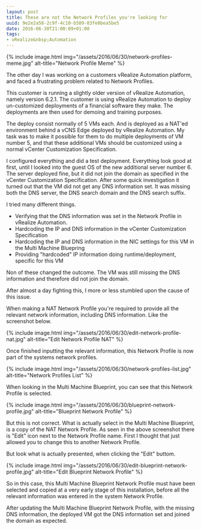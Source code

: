 ```yaml
---
layout: post
title: These are not the Network Profiles you're looking for
uuid: 9e2e2a58-2c9f-4c10-b509-03fe0bea5be5
date: 2016-06-30T21:00:09+01:00
tags:
- vRealize&nbsp;Automation
---
```

{% include image.html img="/assets/2016/06/30/network-profiles-meme.jpg" alt-title="Network Profile Meme" %}

The other day I was working on a customers vRealize Automation platform, and faced a frustrating problem related to Network Profiles<!--break-->.

This customer is running a slightly older version of vRealize Automation, namely version 6.2.1.
The customer is using vRealize Automation to deploy un-customized deployments of a financial software they make. The deployments are then used for demoing and training purposes.

The deploy consist normally of 5 VMs each. And is deployed as a NAT'ed environment behind a vCNS Edge deployed by vRealize Automation. My task was to make it possible for them to do multiple deployments of VM number 5, and that these additional VMs should be customized using a normal vCenter Customization Specification.

I configured everything and did a test deployment. Everything look good at first, until I looked into the guest OS of the new additional server number 6. The server deployed fine, but it did not join the domain as specified in the vCenter Customization Specification. After some quick investigation it turned out that the VM did not get any DNS information set.
It was missing both the DNS server, the DNS search domain and the DNS search suffix.

I tried many different things.
* Verifying that the DNS information was set in the Network Profile in vRealize Automation.
* Hardcoding the IP and DNS information in the vCenter Customization Specification
* Hardcoding the IP and DNS information in the NIC settings for this VM in the Multi Machine Bluepring
* Providing "hardcoded" IP information doing runtime/deployment, specific for this VM

Non of these changed the outcome. The VM was still missing the DNS information and therefore did not join the domain.

After almost a day fighting this, I more or less stumbled upon the cause of this issue.

When making a NAT Network Profile you're required to provide all the relevant network information, including DNS information. Like the screenshot below.

{% include image.html img="/assets/2016/06/30/edit-network-profile-nat.jpg" alt-title="Edit Network Profile NAT" %}

Once finished inputting the relevant information, this Network Profile is now part of the systems network profiles.

{% include image.html img="/assets/2016/06/30/network-profiles-list.jpg" alt-title="Network Profiles List" %}

When looking in the Multi Machine Blueprint, you can see that this Network Profile is selected.

{% include image.html img="/assets/2016/06/30/blueprint-network-profile.jpg" alt-title="Blueprint Network Profile" %}

But this is not correct. What is actually select in the Multi Machine Blueprint, is a copy of the NAT Network Profile.
As seen in the above screenshot there is "Edit" icon next to the  Network Profile name.
First I thought that just allowed you to change this to another Network Profile.

But look what is actually presented, when clicking the "Edit" buttom.

{% include image.html img="/assets/2016/06/30/edit-blueprint-network-profile.jpg" alt-title="Edit Blueprint Network Profile" %}

So in this case, this Multi Machine Blueprint Network Profile must have been selected and copied at a very early stage of this installation, before all the relevant information was entered in the system Network Profile.

After updating the Multi Machine Blueprint Network Profile, with the missing DNS information, the deployed VM got the DNS information set and joined the domain as expected.